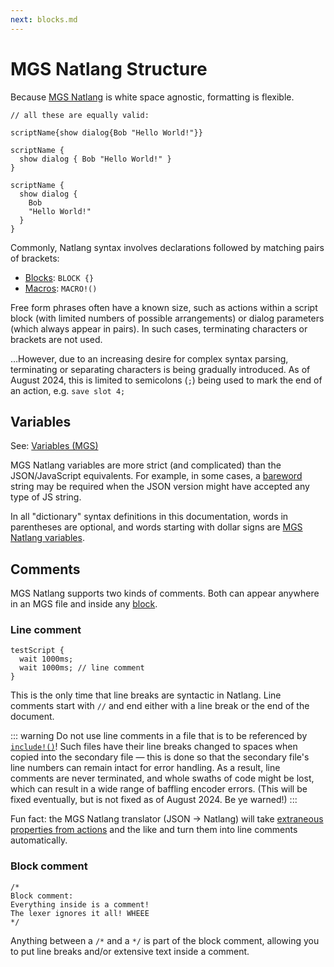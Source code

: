 ```yaml
---
next: blocks.md
---
```


# MGS Natlang Structure

Because [MGS Natlang](../mgs/mgs_natlang) is white space agnostic, formatting is flexible.

```mgs
// all these are equally valid:

scriptName{show dialog{Bob "Hello World!"}}

scriptName {
  show dialog { Bob "Hello World!" }
}

scriptName {
  show dialog {
    Bob
    "Hello World!"
  }
}
```

Commonly, Natlang syntax involves declarations followed by matching pairs of brackets:

- [Blocks](../mgs/blocks): `BLOCK {}`
- [Macros](../mgs/advanced_syntax#macros): `MACRO!()`

Free form phrases often have a known size, such as actions within a script block (with limited numbers of possible arrangements) or dialog parameters (which always appear in pairs). In such cases, terminating characters or brackets are not used.

…However, due to an increasing desire for complex syntax parsing, terminating or separating characters is being gradually introduced. As of August 2024, this is limited to semicolons (`;`) being used to mark the end of an action, e.g. `save slot 4;`

## Variables

See: [Variables (MGS)](../mgs/variables_mgs)

MGS Natlang variables are more strict (and complicated) than the JSON/JavaScript equivalents. For example, in some cases, a [bareword](../mgs/variables_mgs#bareword) string may be required when the JSON version might have accepted any type of JS string.

In all "dictionary" syntax definitions in this documentation, words in parentheses are optional, and words starting with dollar signs are [MGS Natlang variables](../mgs/variables_mgs).

## Comments

MGS Natlang supports two kinds of comments. Both can appear anywhere in an MGS file and inside any [block](../mgs/blocks).

### Line comment

```mgs
testScript {
  wait 1000ms;
  wait 1000ms; // line comment
}
```

This is the only time that line breaks are syntactic in Natlang. Line comments start with `//` and end either with a line break or the end of the document.

::: warning
Do not use line comments in a file that is to be referenced by [`include!()`](advanced_syntax#include)! Such files have their line breaks changed to spaces when copied into the secondary file — this is done so that the secondary file's line numbers can remain intact for error handling. As a result, line comments are never terminated, and whole swaths of code might be lost, which can result in a wide range of baffling encoder errors. (This will be fixed eventually, but is not fixed as of August 2024. Be ye warned!)
:::

Fun fact: the MGS Natlang translator (JSON -> Natlang) will take [extraneous properties from actions](../comments) and the like and turn them into line comments automatically.

### Block comment

```mgs
/*
Block comment:
Everything inside is a comment!
The lexer ignores it all! WHEEE
*/
```

Anything between a `/*` and a `*/` is part of the block comment, allowing you to put line breaks and/or extensive text inside a comment.
